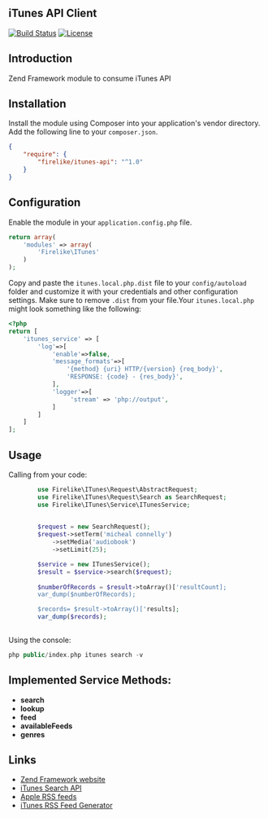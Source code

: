 ## iTunes API Client

[![Build Status](https://travis-ci.org/firelike/itunes-api.svg?branch=master&format=flat-square)](https://travis-ci.org/firelike/itunes-api)
[![License](https://poser.pugx.org/firelike/itunes-api/license?format=flat-square)](https://packagist.org/packages/firelike/itunes-api)


## Introduction

Zend Framework module to consume iTunes API

## Installation
Install the module using Composer into your application's vendor directory. Add the following line to your
`composer.json`.

```json
{
    "require": {
        "firelike/itunes-api": "^1.0"
    }
}
```
## Configuration

Enable the module in your `application.config.php` file.

```php
return array(
    'modules' => array(
        'Firelike\ITunes'
    )
);
```

Copy and paste the `itunes.local.php.dist` file to your `config/autoload` folder and customize it with your credentials and
other configuration settings. Make sure to remove `.dist` from your file.Your `itunes.local.php` might look something like the following:

```php
<?php
return [
    'itunes_service' => [
        'log'=>[
            'enable'=>false,
            'message_formats'=>[
                '{method} {uri} HTTP/{version} {req_body}',
                'RESPONSE: {code} - {res_body}',
            ],
            'logger'=>[
                 'stream' => 'php://output',
            ]
        ]
    ]
];
```

## Usage

Calling from your code:

```php
        use Firelike\ITunes\Request\AbstractRequest;
        use Firelike\ITunes\Request\Search as SearchRequest;
        use Firelike\ITunes\Service\ITunesService;

        
        $request = new SearchRequest();
        $request->setTerm('micheal connelly')
            ->setMedia('audiobook')
            ->setLimit(25);

        $service = new ITunesService();
        $result = $service->search($request);
        
        $numberOfRecords = $result->toArray()['resultCount];
        var_dump($numberOfRecords);

        $records= $result->toArray()['results];
        var_dump($records);
        
```

Using the console:

```php
php public/index.php itunes search -v
```
## Implemented Service Methods:

* **search**
* **lookup**
* **feed**
* **availableFeeds**
* **genres**


## Links

* [Zend Framework website](http://framework.zend.com)
* [iTunes Search API](https://affiliate.itunes.apple.com/resources/documentation/itunes-store-web-service-search-api/)
* [Apple RSS feeds](http://www.apple.com/rss/)
* [iTunes RSS Feed Generator](https://rss.itunes.apple.com/)

